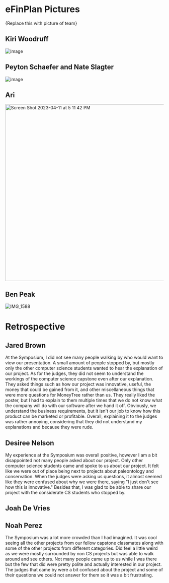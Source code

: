 # eFinPlan Pictures

{Replace this with picture of team}

## Kiri Woodruff
![image](https://user-images.githubusercontent.com/70241666/231283247-f553e57a-8b00-45cb-bb6d-8f37625497cf.png)

## Peyton Schaefer and Nate Slagter
![image](https://user-images.githubusercontent.com/70241666/231283342-8fb2eaff-07a0-40f2-b531-2953780f3b90.png)

## Ari
<img width="561" alt="Screen Shot 2023-04-11 at 5 11 42 PM" src="https://user-images.githubusercontent.com/97753108/231289637-8aa5d249-6ed7-4d9b-982e-834402ffff60.png">

## Ben Peak
![IMG_1588](https://user-images.githubusercontent.com/89539278/231310243-69b47313-8c01-4ab9-8d7d-34a219a9c310.jpg)

# Retrospective

## Jared Brown
At the Symposium, I did not see many people walking by who would want to view our presentation. A small amount of people stopped by, but mostly only the other computer science students wanted to hear the explanation of our project. 
As for the judges, they did not seem to understand the workings of the computer science capstone even after our explanation. They asked things such as how our project was innovative, useful, the money that could be gained from it, and other miscellaneous things that were more questions for MoneyTree rather than us.
They really liked the poster, but I had to explain to them multiple times that we do not know what the company will do with our software after we hand it off. Obviously, we understand the business requirements, but it isn't our job to know how this product can be marketed or profitable. Overall, explaining it to the judges was rather annoying, considering that they did not understand my explanations and because they were rude.

## Desiree Nelson
My experience at the Symposium was overall positive, however I am a bit disappointed not many people asked about our project. Only other computer science students came and spoke to us about our project. It felt like we were out of place being next to projects about paleontology and conservation. When the judges were asking us questions, it almost seemed like they were confused about why we were there, saying "I just don't see how this is innovative." Besides that, I was glad to be able to share our project with the considerate CS students who stopped by. 

## Joah De Vries


## Noah Perez
The Symposium was a lot more crowded than I had imagined. It was cool seeing all the other projects from our fellow capstone classmates along with some of the other projects from different categories. Did feel a little weird as we were mostly surrounded by non CS projects but was able to walk around and see others. Not many people came up to us while I was there but the few that did were pretty polite and actually interested in our project. The  judges that came by were a bit confused about the project and some of their questions we could not answer for them so it was a bit frustrating.
